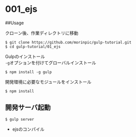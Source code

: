 001_ejs
========
##Usage

クローン後、作業ディレクトリに移動
```
$ git clone https://github.com/morinpic/gulp-tutorial.git
$ cd gulp-tutorial/01_ejs
```

Gulpのインストール  
`-g`オプションを付けてグローバルインストール
```
$ npm install -g gulp
```

開発環境に必要なモジュールをインストール
```
$ npm install
```

開発サーバ起動
-------
```
$ gulp server
```
- ejsのコンパイル
